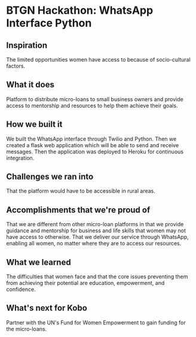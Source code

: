 # BTGN Hackathon: WhatsApp Interface Python

## Inspiration
The limited opportunities women have access to because of socio-cultural factors.

## What it does
Platform to distribute micro-loans to small business owners and provide access to mentorship and resources to help them achieve their goals.

## How we built it
We built the WhatsApp interface through Twilio and Python. Then we created a flask web application which will be able to send and receive messages. Then the application was deployed to Heroku for continuous integration.

## Challenges we ran into
That the platform would have to be accessible in rural areas.

## Accomplishments that we're proud of
That we are different from other micro-loan platforms in that we provide guidance and mentorship for business and life skills that women may not have access to otherwise.
That we deliver our service through WhatsApp, enabling all women, no matter where they are to access our resources.

## What we learned
The difficulties that women face and that the core issues preventing them from achieving their potential are education, empowerment, and confidence.

## What's next for Kobo
Partner with the UN's Fund for Women Empowerment to gain funding for the micro-loans.


